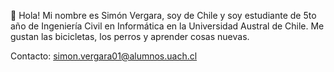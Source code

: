 👋 Hola! Mi nombre es Simón Vergara, soy de Chile y soy estudiante de 5to año de Ingeniería Civil en Informática en la Universidad Austral de Chile.
Me gustan las bicicletas, los perros y aprender cosas nuevas.


Contacto: simon.vergara01@alumnos.uach.cl

<!---
simonvs/simonvs is a ✨ special ✨ repository because its `README.md` (this file) appears on your GitHub profile.
You can click the Preview link to take a look at your changes.
--->
